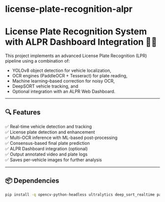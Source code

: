 # license-plate-recognition-alpr

# License Plate Recognition System with ALPR Dashboard Integration 🚗📸

This project implements an advanced License Plate Recognition (LPR) pipeline using a combination of:
- YOLOv8 object detection for vehicle localization,
- OCR engines (PaddleOCR + Tesseract) for plate reading,
- Machine learning–based correction for noisy OCR,
- DeepSORT vehicle tracking, and
- Optional integration with an ALPR Web Dashboard.

---

## 🔍 Features

✅ Real-time vehicle detection and tracking  
✅ License plate detection and enhancement  
✅ Multi-OCR inference with ML-based post-processing  
✅ Consensus-based final plate prediction  
✅ ALPR Dashboard integration (optional)  
✅ Output annotated video and plate logs  
✅ Saves per-vehicle images for further analysis

---

## 📦 Dependencies

```bash
pip install -q opencv-python-headless ultralytics deep_sort_realtime paddleocr pytesseract scikit-learn joblib

